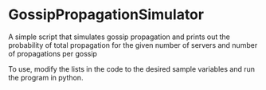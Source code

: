 # GossipPropagationSimulator
A simple script that simulates gossip propagation and prints out the probability of total propagation for the given number of servers and number of propagations per gossip

To use, modify the lists in the code to  the desired sample variables and run the program in python.
